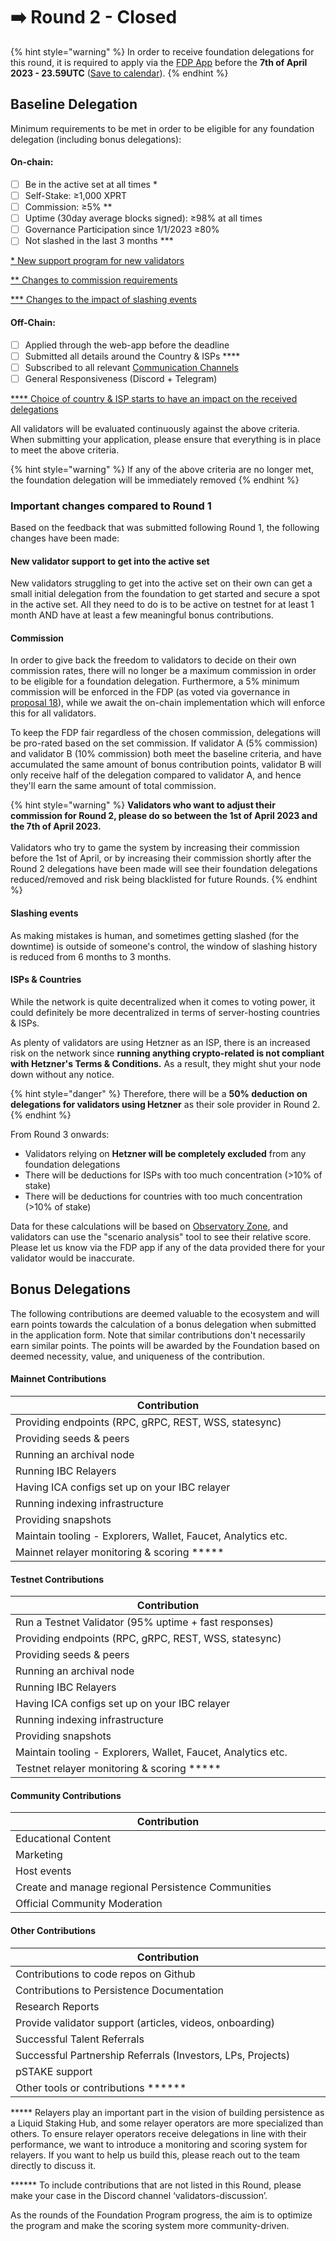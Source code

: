 # ➡️ Round 2 - Closed

{% hint style="warning" %}
In order to receive foundation delegations for this round, it is required to apply via the [FDP App](https://fdp.persistence.one) before the **7th of April 2023 - 23.59UTC** ([Save to calendar](https://calendar.google.com/calendar/event?action=TEMPLATE\&tmeid=MzF0cDYzNzUxcHN1cXBnYjRjZ3ZxMmNqc2sgbWFkaHVyQHBlcnNpc3RlbmNlLm9uZQ\&tmsrc=madhur%40persistence.one)).
{% endhint %}

## Baseline Delegation

Minimum requirements to be met in order to be eligible for any foundation delegation (including bonus delegations):

#### On-chain:

* [ ] Be in the active set at all times \*
* [ ] Self-Stake: ≥1,000 XPRT
* [ ] Commission: ≥5% \*\*
* [ ] Uptime (30day average blocks signed): ≥98% at all times
* [ ] Governance Participation since 1/1/2023 ≥80%&#x20;
* [ ] Not slashed in the last 3 months \*\*\*

[\* New support program for new validators](round-2.md#new-validator-support-to-get-into-the-active-set)

[\*\* Changes to commission requirements](round-2.md#commission)

[\*\*\* Changes to the impact of slashing events](round-2.md#slashing-events)

#### Off-Chain:

* [ ] Applied through the web-app before the deadline
* [ ] Submitted all details around the Country & ISPs \*\*\*\*
* [ ] Subscribed to all relevant [Communication Channels](https://docs.persistence.one/build/validators/validator-communication)
* [ ] General Responsiveness (Discord + Telegram)

[\*\*\*\* Choice of country & ISP starts to have an impact on the received delegations](round-2.md#isps-and-countries)

All validators will be evaluated continuously against the above criteria. When submitting your application, please ensure that everything is in place to meet the above criteria.&#x20;

{% hint style="warning" %}
If any of the above criteria are no longer met, the foundation delegation will be immediately removed
{% endhint %}

### Important changes compared to Round 1

Based on the feedback that was submitted following Round 1, the following changes have been made:&#x20;

#### New validator support to get into the active set

New validators struggling to get into the active set on their own can get a small initial delegation from the foundation to get started and secure a spot in the active set. All they need to do is to be active on testnet for at least 1 month AND have at least a few meaningful bonus contributions.&#x20;

#### Commission

In order to give back the freedom to validators to decide on their own commission rates, there will no longer be a maximum commission in order to be eligible for a foundation delegation. Furthermore, a 5% minimum commission will be enforced in the FDP (as voted via governance in [proposal 18](https://www.mintscan.io/persistence/proposals/18)), while we await the on-chain implementation which will enforce this for all validators.&#x20;

To keep the FDP fair regardless of the chosen commission, delegations will be pro-rated based on the set commission. If validator A (5% commission) and validator B (10% commission) both meet the baseline criteria, and have accumulated the same amount of bonus contribution points, validator B will only receive half of the delegation compared to validator A, and hence they'll earn the same amount of total commission.&#x20;

{% hint style="warning" %}
**Validators who want to adjust their commission for Round 2, please do so between the 1st of April 2023 and the 7th of April 2023.** \
\
Validators who try to game the system by increasing their commission before the 1st of April, or by increasing their commission shortly after the Round 2 delegations have been made will see their foundation delegations reduced/removed and risk being blacklisted for future Rounds.
{% endhint %}

#### Slashing events

As making mistakes is human, and sometimes getting slashed (for the downtime) is outside of someone's control, the window of slashing history is reduced from 6 months to 3 months.

#### ISPs & Countries

While the network is quite decentralized when it comes to voting power, it could definitely be more decentralized in terms of server-hosting countries & ISPs.&#x20;

As plenty of validators are using Hetzner as an ISP, there is an increased risk on the network since **running anything crypto-related is not compliant with Hetzner's Terms & Conditions.** As a result, they might shut your node down without any notice.&#x20;

{% hint style="danger" %}
Therefore, there will be a **50% deduction on delegations for validators using Hetzner** as their sole provider in Round 2.
{% endhint %}



From Round 3 onwards:&#x20;

* Validators relying on **Hetzner will be completely excluded** from any foundation delegations
* There will be deductions for ISPs with too much concentration (>10% of stake)
* There will be deductions for countries with too much concentration (>10% of stake)

Data for these calculations will be based on [Observatory Zone](https://observatory.zone/persistence), and validators can use the "scenario analysis" tool to see their relative score. Please let us know via the FDP app if any of the data provided there for your validator would be inaccurate.



## Bonus Delegations

The following contributions are deemed valuable to the ecosystem and will earn points towards the calculation of a bonus delegation when submitted in the application form. Note that similar contributions don't necessarily earn similar points. The points will be awarded by the Foundation based on deemed necessity, value, and uniqueness of the contribution.&#x20;

#### Mainnet Contributions

<table><thead><tr><th width="596">Contribution</th></tr></thead><tbody><tr><td>Providing endpoints (RPC, gRPC, REST, WSS, statesync)</td></tr><tr><td>Providing seeds &#x26; peers</td></tr><tr><td>Running an archival node</td></tr><tr><td>Running IBC Relayers</td></tr><tr><td>Having ICA configs set up on your IBC relayer</td></tr><tr><td>Running indexing infrastructure</td></tr><tr><td>Providing snapshots</td></tr><tr><td>Maintain tooling - Explorers, Wallet, Faucet, Analytics etc.</td></tr><tr><td>Mainnet relayer monitoring &#x26; scoring *****</td></tr></tbody></table>

#### Testnet Contributions

<table><thead><tr><th width="599">Contribution</th></tr></thead><tbody><tr><td>Run a Testnet Validator (95% uptime + fast responses)</td></tr><tr><td>Providing endpoints (RPC, gRPC, REST, WSS, statesync)</td></tr><tr><td>Providing seeds &#x26; peers</td></tr><tr><td>Running an archival node</td></tr><tr><td>Running IBC Relayers</td></tr><tr><td>Having ICA configs set up on your IBC relayer</td></tr><tr><td>Running indexing infrastructure</td></tr><tr><td>Providing snapshots</td></tr><tr><td>Maintain tooling - Explorers, Wallet, Faucet, Analytics etc.</td></tr><tr><td>Testnet relayer monitoring &#x26; scoring *****</td></tr></tbody></table>

#### Community Contributions

<table><thead><tr><th width="598">Contribution</th></tr></thead><tbody><tr><td>Educational Content</td></tr><tr><td>Marketing</td></tr><tr><td>Host events</td></tr><tr><td>Create and manage regional Persistence Communities</td></tr><tr><td>Official Community Moderation</td></tr></tbody></table>

#### Other Contributions

<table><thead><tr><th width="597">Contribution</th></tr></thead><tbody><tr><td>Contributions to code repos on Github</td></tr><tr><td>Contributions to Persistence Documentation</td></tr><tr><td>Research Reports</td></tr><tr><td>Provide validator support (articles, videos, onboarding)</td></tr><tr><td>Successful Talent Referrals</td></tr><tr><td>Successful Partnership Referrals (Investors, LPs, Projects)</td></tr><tr><td>pSTAKE support</td></tr><tr><td>Other tools or contributions ******</td></tr></tbody></table>

\*\*\*\*\* Relayers play an important part in the vision of building persistence as a Liquid Staking Hub, and some relayer operators are more specialized than others. To ensure relayer operators receive delegations in line with their performance, we want to introduce a monitoring and scoring system for relayers. If you want to help us build this, please reach out to the team directly to discuss it.

\*\*\*\*\*\* To include contributions that are not listed in this Round, please make your case in the Discord channel ‘validators-discussion’.&#x20;

As the rounds of the Foundation Program progress, the aim is to optimize the program and make the scoring system more community-driven.
